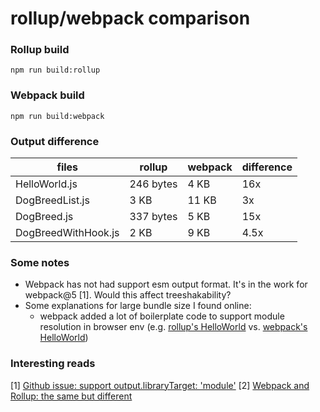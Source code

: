 # rollup/webpack comparison

### Rollup build
```shell
npm run build:rollup
```

### Webpack build
```shell
npm run build:webpack
```

### Output difference

|        files        |     rollup    |     webpack   | difference|
| ------------------- | ------------- | ------------- | --------  |
| HelloWorld.js       |    246 bytes  |     4 KB      |    16x    |
| DogBreedList.js     |    3 KB       |     11 KB     |    3x     |
| DogBreed.js         |    337 bytes  |     5 KB      |    15x    |
| DogBreedWithHook.js |    2 KB       |     9 KB      |    4.5x   |

### Some notes
  * Webpack has not had support esm output format. It's in the work for webpack@5 [1]. Would this affect treeshakability?
  * Some explanations for large bundle size I found online:
    * webpack added a lot of boilerplate code to support module resolution in browser env (e.g. [rollup's HelloWorld](dist-rollup/components/HelloWorld.js) vs. [webpack's HelloWorld](dist-webpack/components/HelloWorld.js))



### Interesting reads
[1] [Github issue: support output.libraryTarget: 'module'](https://github.com/webpack/webpack/issues/2933)
[2] [Webpack and Rollup: the same but different](https://medium.com/webpack/webpack-and-rollup-the-same-but-different-a41ad427058c)
